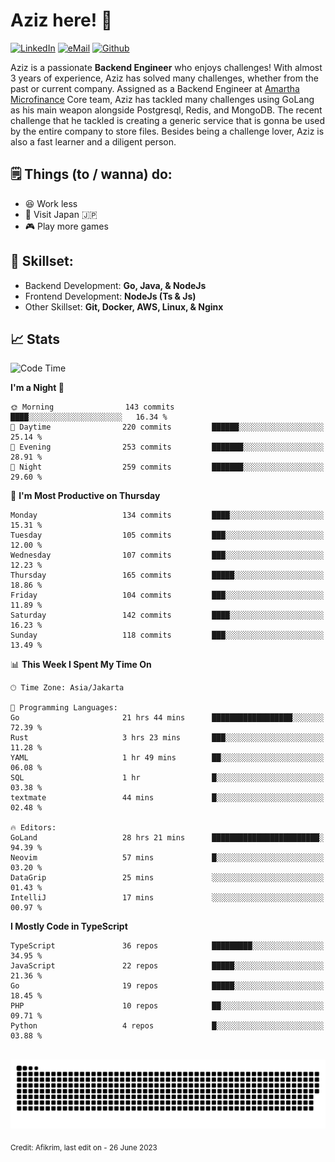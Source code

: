 # Aziz here! 👋

[![LinkedIn](https://img.shields.io/static/v1?message=afikrim&logo=linkedin&label=&color=0077B5&logoColor=white&labelColor=&style=for-the-badge)](https://www.linkedin.com/in/afikrim)
[![eMail](https://img.shields.io/static/v1?message=afikrim10@gmail.com&logo=gmail&label=&color=D14836&logoColor=white&labelColor=&style=for-the-badge)](mailto:afikrim10@gmail.com)
[![Github](https://komarev.com/ghpvc/?username=afikrim&label=Visitors&style=for-the-badge)](https://www.github.com/afikrim)

<!--Introduction-->
Aziz is a passionate **Backend Engineer** who enjoys challenges! With almost 3 years of experience, Aziz has solved many challenges, whether from the past or current company. Assigned as a Backend Engineer at [Amartha Microfinance](https://amartha.com) Core team, Aziz has tackled many challenges using GoLang as his main weapon alongside Postgresql, Redis, and MongoDB. The recent challenge that he tackled is creating a generic service that is gonna be used by the entire company to store files. Besides being a challenge lover, Aziz is also a fast learner and a diligent person.

<!--Things TODO-->
## 🗒️ Things (to / wanna) do:

- 😆 Work less
- 🚀 Visit Japan 🇯🇵
- 🎮 Play more games

<!--Skillset-->
## 🏅 Skillset:

- Backend Development: **Go, Java, & NodeJs**
- Frontend Development: **NodeJs (Ts & Js)**
- Other Skillset: **Git, Docker, AWS, Linux, & Nginx**

## 📈 Stats  

<!--START_SECTION:waka-->
![Code Time](http://img.shields.io/badge/Code%20Time-1%2C072%20hrs%2036%20mins-blue)

**I'm a Night 🦉** 

```text
🌞 Morning                143 commits         ████░░░░░░░░░░░░░░░░░░░░░   16.34 % 
🌆 Daytime                220 commits         ██████░░░░░░░░░░░░░░░░░░░   25.14 % 
🌃 Evening                253 commits         ███████░░░░░░░░░░░░░░░░░░   28.91 % 
🌙 Night                  259 commits         ███████░░░░░░░░░░░░░░░░░░   29.60 % 
```
📅 **I'm Most Productive on Thursday** 

```text
Monday                   134 commits         ████░░░░░░░░░░░░░░░░░░░░░   15.31 % 
Tuesday                  105 commits         ███░░░░░░░░░░░░░░░░░░░░░░   12.00 % 
Wednesday                107 commits         ███░░░░░░░░░░░░░░░░░░░░░░   12.23 % 
Thursday                 165 commits         █████░░░░░░░░░░░░░░░░░░░░   18.86 % 
Friday                   104 commits         ███░░░░░░░░░░░░░░░░░░░░░░   11.89 % 
Saturday                 142 commits         ████░░░░░░░░░░░░░░░░░░░░░   16.23 % 
Sunday                   118 commits         ███░░░░░░░░░░░░░░░░░░░░░░   13.49 % 
```


📊 **This Week I Spent My Time On** 

```text
🕑︎ Time Zone: Asia/Jakarta

💬 Programming Languages: 
Go                       21 hrs 44 mins      ██████████████████░░░░░░░   72.39 % 
Rust                     3 hrs 23 mins       ███░░░░░░░░░░░░░░░░░░░░░░   11.28 % 
YAML                     1 hr 49 mins        ██░░░░░░░░░░░░░░░░░░░░░░░   06.08 % 
SQL                      1 hr                █░░░░░░░░░░░░░░░░░░░░░░░░   03.38 % 
textmate                 44 mins             █░░░░░░░░░░░░░░░░░░░░░░░░   02.48 % 

🔥 Editors: 
GoLand                   28 hrs 21 mins      ████████████████████████░   94.39 % 
Neovim                   57 mins             █░░░░░░░░░░░░░░░░░░░░░░░░   03.20 % 
DataGrip                 25 mins             ░░░░░░░░░░░░░░░░░░░░░░░░░   01.43 % 
IntelliJ                 17 mins             ░░░░░░░░░░░░░░░░░░░░░░░░░   00.97 % 
```

**I Mostly Code in TypeScript** 

```text
TypeScript               36 repos            █████████░░░░░░░░░░░░░░░░   34.95 % 
JavaScript               22 repos            █████░░░░░░░░░░░░░░░░░░░░   21.36 % 
Go                       19 repos            █████░░░░░░░░░░░░░░░░░░░░   18.45 % 
PHP                      10 repos            ██░░░░░░░░░░░░░░░░░░░░░░░   09.71 % 
Python                   4 repos             █░░░░░░░░░░░░░░░░░░░░░░░░   03.88 % 
```




<!--END_SECTION:waka-->


<br clear="both">

<div align="center">
  <img src="https://raw.githubusercontent.com/afikrim/afikrim/output/snake.svg" alt="Snake animation" />
</div>


<sub>Credit: Afikrim, last edit on - 26 June 2023</sub>
